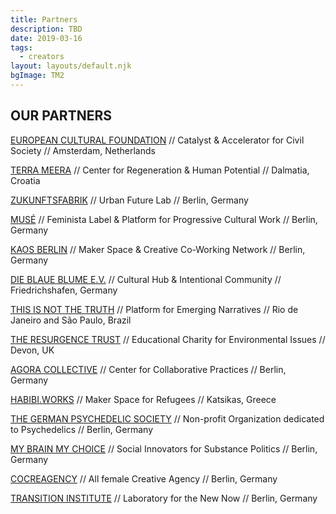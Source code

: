 ```yaml
---
title: Partners
description: TBD
date: 2019-03-16
tags:
  - creators
layout: layouts/default.njk
bgImage: TM2
---
```


## OUR PARTNERS

[EUROPEAN CULTURAL FOUNDATION](http://www.culturalfoundation.eu/) // Catalyst & Accelerator for Civil Society // Amsterdam, Netherlands

[TERRA MEERA](https://www.terrameera.com) // Center for Regeneration & Human Potential  // Dalmatia, Croatia

[ZUKUNFTSFABRIK](http://zukunftsfabrik.berlin/) // Urban Future Lab // Berlin, Germany

[MUSÉ](http://www.timetomuse.com) // Feminista Label & Platform for Progressive Cultural Work // Berlin, Germany

[KAOS BERLIN](http://www.kaosberlin.de) // Maker Space & Creative Co-Working Network // Berlin, Germany

[DIE BLAUE BLUME E.V.](http://dieblaueblume.org/) // Cultural Hub & Intentional Community // Friedrichshafen, Germany

[THIS IS NOT THE TRUTH](https://www.youtube.com/channel/UCdUBFdGc1bpWxNJntkmu2CA) // Platform for Emerging Narratives // Rio de Janeiro and São Paulo, Brazil

[THE RESURGENCE TRUST](https://www.resurgence.org/about/trust.html) // Educational Charity for Environmental Issues // Devon, UK

[AGORA COLLECTIVE](http://agoracollective.org/) // Center for Collaborative Practices // Berlin, Germany

[HABIBI.WORKS](https://soupandsocks.eu/habibiworks/) // Maker Space for Refugees // Katsikas, Greece

[THE GERMAN PSYCHEDELIC SOCIETY](http://psychedelicsociety.de) // Non-profit Organization dedicated to Psychedelics // Berlin, Germany

[MY BRAIN MY CHOICE](https://mybrainmychoice.de/) // Social Innovators for Substance Politics // Berlin, Germany

[COCREAGENCY](https://www.co-creagency.com/) // All female Creative Agency // Berlin, Germany

[TRANSITION INSTITUTE](https://www.transition-institute.org/) // Laboratory for the New Now // Berlin, Germany
